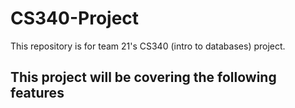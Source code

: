 # CS340-Project

This repository is for team 21's CS340 (intro to databases) project.

## This project will be covering the following features
